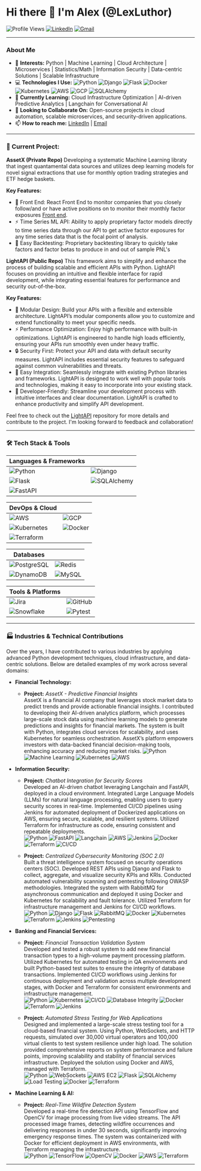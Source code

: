 # Hi there 👋 I'm Alex (@LexLuthor)

![Profile Views](https://komarev.com/ghpvc/?username=LexLuthorAJ&color=brightgreen)
[![LinkedIn](https://img.shields.io/badge/LinkedIn-blue?style=flat-square&logo=linkedin)](https://www.linkedin.com/in/alexander-c-johnson-nyc/)
[![Gmail](https://img.shields.io/badge/Gmail-D14836?style=flat-square&logo=gmail&logoColor=white)](mailto:alexander.co.johnson@gmail.com)

---

### About Me

- 👀 **Interests:** Python | Machine Learning | Cloud Architecture | Microservices | Statistics/Math | Information Security | Data-centric Solutions | Scalable Infrastructure
- 💻 **Technologies I Use:** ![Python](https://img.shields.io/badge/-Python-3776AB?style=flat-square&logo=python&logoColor=white) ![Django](https://img.shields.io/badge/-Django-092E20?style=flat-square&logo=django&logoColor=white) ![Flask](https://img.shields.io/badge/-Flask-000000?style=flat-square&logo=flask&logoColor=white) ![Docker](https://img.shields.io/badge/-Docker-2496ED?style=flat-square&logo=docker&logoColor=white) ![Kubernetes](https://img.shields.io/badge/-Kubernetes-326CE5?style=flat-square&logo=kubernetes&logoColor=white) ![AWS](https://img.shields.io/badge/-AWS-FF9900?style=flat-square&logo=amazonaws&logoColor=white) ![GCP](https://img.shields.io/badge/-GCP-4285F4?style=flat-square&logo=googlecloud&logoColor=white) ![SQLAlchemy](https://img.shields.io/badge/-SQLAlchemy-CA0C00?style=flat-square&logo=python&logoColor=white)
- 🌱 **Currently Learning:** Cloud Infrastructure Optimization | AI-driven Predictive Analytics | Langchain for Conversational AI
- 💞️ **Looking to Collaborate On:** Open-source projects in cloud automation, scalable microservices, and security-driven applications.
- 📫 **How to reach me:** [LinkedIn](https://www.linkedin.com/in/alexander-c-johnson-nyc/) | [Email](mailto:h.lobato001@gmail.com)

---

### 🚀 Current Project:
**AssetX (Private Repo)**
Developing a systematic Machine Learning libraty that ingest quantamental data sources and utilizes deep learning models for novel signal extractions that use for monthly option trading strategies and ETF hedge baskets.

**Key Features:**
- 🌟 Front End: React Front End to monitor companies that you closely follow/and or have active positions on to monitor their monthly factor exposures [Front end](https://assetxdev.netlify.app/us).
- ⚡ Time Series ML API: Ability to apply proprietary factor models directly to time series data through our API to get active factor exposures for any time series data that is the focal point of analysis.
- 🔗 Easy Backtesting: Proprietary backtesting library to quickly take factors and factor betas to produce in and out of sample PNL's



**LightAPI (Public Repo)**
This framework aims to simplify and enhance the process of building scalable and efficient APIs with Python. LightAPI focuses on providing an intuitive and flexible interface for rapid development, while integrating essential features for performance and security out-of-the-box.

**Key Features:**
- 🌟 Modular Design: Build your APIs with a flexible and extensible architecture. LightAPI’s modular components allow you to customize and extend functionality to meet your specific needs.
- ⚡ Performance Optimization: Enjoy high performance with built-in optimizations. LightAPI is engineered to handle high loads efficiently, ensuring your APIs run smoothly even under heavy traffic.
- 🔒 Security First: Protect your API and data with default security measures. LightAPI includes essential security features to safeguard against common vulnerabilities and threats.
- 🔗 Easy Integration: Seamlessly integrate with existing Python libraries and frameworks. LightAPI is designed to work well with popular tools and technologies, making it easy to incorporate into your existing stack.
- 🔧 Developer-Friendly: Streamline your development process with intuitive interfaces and clear documentation. LightAPI is crafted to enhance productivity and simplify API development.

Feel free to check out the [LightAPI](https://github.com/henriqueblobato/LightAPI) repository for more details and contribute to the project. I'm looking forward to feedback and collaboration!

---

### 🛠 Tech Stack & Tools

| **Languages & Frameworks** |  |
| -------------------------- | -- |
| ![Python](https://img.shields.io/badge/-Python-3776AB?style=flat-square&logo=python&logoColor=white) | ![Django](https://img.shields.io/badge/-Django-092E20?style=flat-square&logo=django&logoColor=white) |
| ![Flask](https://img.shields.io/badge/-Flask-000000?style=flat-square&logo=flask&logoColor=white) | ![SQLAlchemy](https://img.shields.io/badge/-SQLAlchemy-CA0C00?style=flat-square&logo=python&logoColor=white) |
| ![FastAPI](https://img.shields.io/badge/-FastAPI-009688?style=flat-square&logo=fastapi&logoColor=white) |  |

| **DevOps & Cloud** |  |
| ------------------ | -- |
| ![AWS](https://img.shields.io/badge/-AWS-FF9900?style=flat-square&logo=amazonaws&logoColor=white) | ![GCP](https://img.shields.io/badge/-GCP-4285F4?style=flat-square&logo=googlecloud&logoColor=white) |
| ![Kubernetes](https://img.shields.io/badge/-Kubernetes-326CE5?style=flat-square&logo=kubernetes&logoColor=white) | ![Docker](https://img.shields.io/badge/-Docker-2496ED?style=flat-square&logo=docker&logoColor=white) |
| ![Terraform](https://img.shields.io/badge/-Terraform-623CE4?style=flat-square&logo=terraform&logoColor=white) |  |

| **Databases** |  |
| ------------- | -- |
| ![PostgreSQL](https://img.shields.io/badge/-PostgreSQL-4169E1?style=flat-square&logo=postgresql&logoColor=white) | ![Redis](https://img.shields.io/badge/-Redis-DC382D?style=flat-square&logo=redis&logoColor=white) |
| ![DynamoDB](https://img.shields.io/badge/-DynamoDB-4053D6?style=flat-square&logo=amazon-dynamodb&logoColor=white) | ![MySQL](https://img.shields.io/badge/-MySQL-4479A1?style=flat-square&logo=mysql&logoColor=white) |

| **Tools & Platforms** |  |
| --------------------- | -- |
| ![Jira](https://img.shields.io/badge/-Jira-0052CC?style=flat-square&logo=jira&logoColor=white) | ![GitHub](https://img.shields.io/badge/-GitHub-181717?style=flat-square&logo=github) |
| ![Snowflake](https://img.shields.io/badge/-Snowflake-29B5E8?style=flat-square&logo=snowflake&logoColor=white) | ![Pytest](https://img.shields.io/badge/-Pytest-0A9EDC?style=flat-square&logo=pytest) |



---

### 🏭 Industries & Technical Contributions

Over the years, I have contributed to various industries by applying advanced Python development techniques, cloud infrastructure, and data-centric solutions. Below are detailed examples of my work across several domains:

- **Financial Technology:**
    - **Project:** *AssetX - Predictive Financial Insights*  
      AssetX is a financial AI company that leverages stock market data to predict trends and provide actionable financial insights. I contributed to developing their AI-driven analytics platform, which processes large-scale stock data using machine learning models to generate predictions and insights for financial markets. The system is built with Python, integrates cloud services for scalability, and uses Kubernetes for seamless orchestration. AssetX’s platform empowers investors with data-backed financial decision-making tools, enhancing accuracy and reducing market risks.
      ![Python](https://img.shields.io/badge/-Python-3776AB?style=flat-square&logo=python&logoColor=white) ![Machine Learning](https://img.shields.io/badge/-Machine%20Learning-FF6F00?style=flat-square&logo=machine-learning&logoColor=white) ![Kubernetes](https://img.shields.io/badge/-Kubernetes-326CE5?style=flat-square&logo=kubernetes&logoColor=white) ![AWS](https://img.shields.io/badge/-AWS-FF9900?style=flat-square&logo=amazonaws&logoColor=white)

- **Information Security:**
    - **Project:** *Chatbot Integration for Security Scores*  
      Developed an AI-driven chatbot leveraging Langchain and FastAPI, deployed in a cloud environment. Integrated Large Language Models (LLMs) for natural language processing, enabling users to query security scores in real-time. Implemented CI/CD pipelines using Jenkins for automated deployment of Dockerized applications on AWS, ensuring secure, scalable, and resilient systems. Utilized Terraform for infrastructure as code, ensuring consistent and repeatable deployments.  
      ![Python](https://img.shields.io/badge/-Python-3776AB?style=flat-square&logo=python&logoColor=white) ![FastAPI](https://img.shields.io/badge/-FastAPI-009688?style=flat-square&logo=fastapi&logoColor=white) ![Langchain](https://img.shields.io/badge/-Langchain-000000?style=flat-square) ![AWS](https://img.shields.io/badge/-AWS-FF9900?style=flat-square&logo=amazonaws&logoColor=white) ![Jenkins](https://img.shields.io/badge/-Jenkins-D24939?style=flat-square&logo=jenkins&logoColor=white) ![Docker](https://img.shields.io/badge/-Docker-2496ED?style=flat-square&logo=docker&logoColor=white) ![Terraform](https://img.shields.io/badge/-Terraform-7B42BC?style=flat-square&logo=terraform&logoColor=white) ![CI/CD](https://img.shields.io/badge/-CI%2FCD-239120?style=flat-square&logo=ci-cd)

    - **Project:** *Centralized Cybersecurity Monitoring (SOC 2.0)*  
      Built a threat intelligence system focused on security operations centers (SOC). Developed REST APIs using Django and Flask to collect, aggregate, and visualize security KPIs and KRIs. Conducted automated vulnerability scanning and pentesting following OWASP methodologies. Integrated the system with RabbitMQ for asynchronous communication and deployed it using Docker and Kubernetes for scalability and fault tolerance. Utilized Terraform for infrastructure management and Jenkins for CI/CD workflows.  
      ![Python](https://img.shields.io/badge/-Python-3776AB?style=flat-square&logo=python&logoColor=white) ![Django](https://img.shields.io/badge/-Django-092E20?style=flat-square&logo=django&logoColor=white) ![Flask](https://img.shields.io/badge/-Flask-000000?style=flat-square&logo=flask&logoColor=white) ![RabbitMQ](https://img.shields.io/badge/-RabbitMQ-FF6600?style=flat-square&logo=rabbitmq&logoColor=white) ![Docker](https://img.shields.io/badge/-Docker-2496ED?style=flat-square&logo=docker&logoColor=white) ![Kubernetes](https://img.shields.io/badge/-Kubernetes-326CE5?style=flat-square&logo=kubernetes&logoColor=white) ![Terraform](https://img.shields.io/badge/-Terraform-7B42BC?style=flat-square&logo=terraform&logoColor=white) ![Jenkins](https://img.shields.io/badge/-Jenkins-D24939?style=flat-square&logo=jenkins&logoColor=white) ![Pentesting](https://img.shields.io/badge/-Pentesting-239120?style=flat-square&logo=pentest)


- **Banking and Financial Services:**
    - **Project:** *Financial Transaction Validation System*  
      Developed and tested a robust system to add new financial transaction types to a high-volume payment processing platform. Utilized Kubernetes for automated testing in QA environments and built Python-based test suites to ensure the integrity of database transactions. Implemented CI/CD workflows using Jenkins for continuous deployment and validation across multiple development stages, with Docker and Terraform for consistent environments and infrastructure management.  
      ![Python](https://img.shields.io/badge/-Python-3776AB?style=flat-square&logo=python&logoColor=white) ![Kubernetes](https://img.shields.io/badge/-Kubernetes-326CE5?style=flat-square&logo=kubernetes&logoColor=white) ![CI/CD](https://img.shields.io/badge/-CI%2FCD-239120?style=flat-square&logo=ci-cd) ![Database Integrity](https://img.shields.io/badge/-Database%20Integrity-239120?style=flat-square&logo=database) ![Docker](https://img.shields.io/badge/-Docker-2496ED?style=flat-square&logo=docker&logoColor=white) ![Terraform](https://img.shields.io/badge/-Terraform-7B42BC?style=flat-square&logo=terraform&logoColor=white) ![Jenkins](https://img.shields.io/badge/-Jenkins-D24939?style=flat-square&logo=jenkins&logoColor=white)

    - **Project:** *Automated Stress Testing for Web Applications*  
      Designed and implemented a large-scale stress testing tool for a cloud-based financial system. Using Python, WebSockets, and HTTP requests, simulated over 30,000 virtual operators and 100,000 virtual clients to test system resilience under high load. The solution provided comprehensive reports on system performance and failure points, improving scalability and stability of financial services infrastructure. Deployed the solution using Docker and AWS, managed with Terraform.  
      ![Python](https://img.shields.io/badge/-Python-3776AB?style=flat-square&logo=python&logoColor=white) ![WebSockets](https://img.shields.io/badge/-WebSockets-000000?style=flat-square&logo=websockets&logoColor=white) ![AWS EC2](https://img.shields.io/badge/-AWS%20EC2-FF9900?style=flat-square&logo=amazon-ec2&logoColor=white) ![Flask](https://img.shields.io/badge/-Flask-000000?style=flat-square&logo=flask&logoColor=white) ![SQLAlchemy](https://img.shields.io/badge/-SQLAlchemy-CA0C00?style=flat-square&logo=python&logoColor=white) ![Load Testing](https://img.shields.io/badge/-Load%20Testing-239120?style=flat-square&logo=load-testing) ![Docker](https://img.shields.io/badge/-Docker-2496ED?style=flat-square&logo=docker&logoColor=white) ![Terraform](https://img.shields.io/badge/-Terraform-7B42BC?style=flat-square&logo=terraform&logoColor=white)

- **Machine Learning & AI:**
    - **Project:** *Real-Time Wildfire Detection System*  
      Developed a real-time fire detection API using TensorFlow and OpenCV for image processing from live video streams. The API processed image frames, detecting wildfire occurrences and delivering responses in under 30 seconds, significantly improving emergency response times. The system was containerized with Docker for efficient deployment in AWS environments, with Terraform managing the infrastructure.  
      ![Python](https://img.shields.io/badge/-Python-3776AB?style=flat-square&logo=python&logoColor=white) ![TensorFlow](https://img.shields.io/badge/-TensorFlow-FF6F00?style=flat-square&logo=tensorflow&logoColor=white) ![OpenCV](https://img.shields.io/badge/-OpenCV-5C3EE8?style=flat-square&logo=opencv&logoColor=white) ![Docker](https://img.shields.io/badge/-Docker-2496ED?style=flat-square&logo=docker&logoColor=white) ![AWS](https://img.shields.io/badge/-AWS-FF9900?style=flat-square&logo=amazonaws&logoColor=white) ![Terraform](https://img.shields.io/badge/-Terraform-7B42BC?style=flat-square&logo=terraform&logoColor=white)


---


